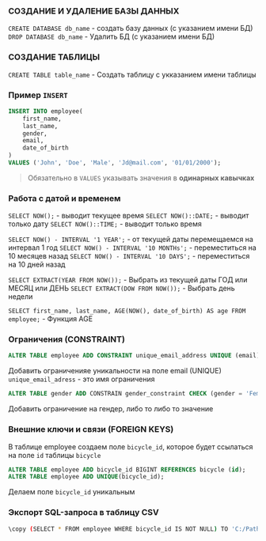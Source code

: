 ### СОЗДАНИЕ И УДАЛЕНИЕ БАЗЫ ДАННЫХ	

`CREATE DATABASE db_name` - создать базу данных (с указанием имени БД)
`DROP DATABASE db_name` - Удалить БД (с указанием имени БД)

### СОЗДАНИЕ ТАБЛИЦЫ
`CREATE TABLE table_name` - Создать таблицу с укказанием имени таблицы

### Пример `INSERT`
```sql
INSERT INTO employee(
	first_name,
	last_name,
	gender,
	email,
	date_of_birth
)
VALUES ('John', 'Doe', 'Male', 'Jd@mail.com', '01/01/2000');
```

> Обязательно в `VALUES` указывать значения в **одинарных кавычках**


### Работа с датой и временем
`SELECT NOW();` - выводит текущее время
`SELECT NOW()::DATE;` - выводит только дату
`SELECT NOW()::TIME;` - выводит только время

`SELECT NOW() - INTERVAL '1 YEAR';` - от текущей даты перемещаемся на интервал 1 год
`SELECT NOW() - INTERVAL '10 MONTHs';` - переместиться на 10 месяцев назад
`SELECT NOW() - INTERVAL '10 DAYS';` - переместиться на 10 дней назад

`SELECT EXTRACT(YEAR FROM NOW());` - Выбрать из текущей даты ГОД или МЕСЯЦ или ДЕНЬ
`SELECT EXTRACT(DOW FROM NOW());` - Выбрать день недели

`SELECT first_name, last_name, AGE(NOW(), date_of_birth) AS age FROM employee;` - Функция AGE


### Ограничения (CONSTRAINT)
```sql
ALTER TABLE employee ADD CONSTRAINT unique_email_address UNIQUE (email);
```

Добавить ограниченияе уникальности на поле email (UNIQUE)
`unique_email_adress`  - это имя ограничения

```sql
ALTER TABLE gender ADD CONSTRAIN gender_constraint CHECK (gender = 'Female' OR gender = 'Male');
```

Добавить ограничение на гендер, либо то либо то значение 

### Внешние ключи и связи (FOREIGN KEYS)

В таблице employee создаем поле `bicycle_id`, которое будет ссылаться на поле `id` таблицы `bicycle`

```sql
ALTER TABLE employee ADD bicycle_id BIGINT REFERENCES bicycle (id);
ALTER TABLE employee ADD UNIQUE(bicycle_id);
```

Делаем поле `bicycle_id` уникальным


### Экспорт SQL-запроса в таблицу CSV
```bash
\copy (SELECT * FROM employee WHERE bicycle_id IS NOT NULL) TO 'C:/Path_to_db' DELIMITER ',' CSV HEADER;
```


